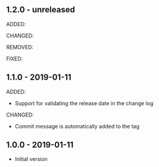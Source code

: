 ## 1.2.0 - unreleased

ADDED:

CHANGED:

REMOVED:

FIXED:

## 1.1.0 - 2019-01-11

ADDED:

- Support for validating the release date in the change log

CHANGED:

- Commit message is automatically added to the tag

## 1.0.0 - 2019-01-11

- Initial version
